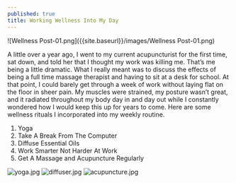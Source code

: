 ```yaml
---
published: true
title: Working Wellness Into My Day
---
```


![Wellness Post-01.png]({{site.baseurl}}/images/Wellness Post-01.png)

  A little over a year ago, I went to my current acupuncturist for the first time, sat down, and told her that I thought my work was killing me. That’s me being a little dramatic. What I really meant was to discuss the effects of being a full time massage therapist and having to sit at a desk for school. At that point, I could barely get through a week of work without laying flat on the floor in sheer pain. My muscles were strained, my posture wasn’t great, and it radiated throughout my body day in and day out while I constantly wondered how I would keep this up for years to come. Here are some wellness rituals I incorporated into my weekly routine.

  1. Yoga
  2. Take A Break From The Computer 
  3. Diffuse Essential Oils
  4. Work Smarter Not Harder At Work
  5. Get A Massage and Acupuncture Regularly
  
  ![yoga.jpg]({{site.baseurl}}/images/yoga.jpg)
  ![diffuser.jpg]({{site.baseurl}}/images/diffuser.jpg)
  ![acupuncture.jpg]({{site.baseurl}}/images/acupuncture.jpg)
